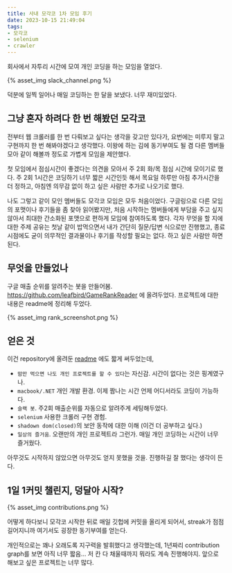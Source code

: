 ```yaml
---
title: 사내 모각코 1차 모임 후기
date: 2023-10-15 21:49:04
tags:
- 모각코
- selenium
- crawler
---
```


회사에서 자투리 시간에 모여 개인 코딩을 하는 모임을 열었다. 

{% asset_img slack_channel.png %}

덕분에 일찍 일어나 매일 코딩하는 한 달을 보냈다. 
너무 재미있었다.

<!--more-->

## 그냥 혼자 하려다 한 번 해봤던 모각코

전부터 웹 크롤러를 한 번 다뤄보고 싶다는 생각을 갖고만 있다가, 요번에는 미루지 말고 구현까지 한 번 해봐야겠다고 생각했다. 이왕에 하는 김에 동기부여도 될 겸 다른 멤버들 모아 같이 해볼까  정도로 가볍게 모임을 제안했다. 

첫 모임에서 점심시간이 좋겠다는 의견을 모아서 주 2회 화/목 점심 시간에 모이기로 했다. 주 2회 1시간은 코딩하기 너무 짧은 시간인듯 해서 목요일 하루만 아침 추가시간을 더 정하고, 아침엔 의무감 없이 하고 싶은 사람만 추가로 나오기로 했다. 

나도 그렇고 같이 모인 멤버들도 모각코 모임은 모두 처음이었다. 구글링으로 다른 모임의 포맷이나 후기들을 좀 찾아 읽어봤지만, 처음 시작하는 멤버들에게 부담을 주고 싶지 않아서 최대한 간소화된 포맷으로 편하게 모임에 참여하도록 했다. 각자 무엇을 할 지에 대한 주제 공유는 첫날 같이 밥먹으면서 내가 간단히 질문/답변 식으로만 진행했고, 종료 시점에도 굳이 의무적인 결과물이나 후기를 작성할 필요는 없다. 하고 싶은 사람만 하면 된다.

## 무엇을 만들었나

구글 매출 순위를 알려주는 봇을 만들어봄. https://github.com/leafbird/GameRankReader 에 올려두었다. 프로젝트에 대한 내용은 readme에 정리해 두었다. 

{% asset_img rank_screenshot.png %}

## 얻은 것

이건 repository에 올려둔 [readme](https://github.com/leafbird/GameRankReader) 에도 짧게 써두었는데,

* `맘만 먹으면 나도 개인 프로젝트를 할 수 있다`는 자신감. 시간이 없다는 것은 핑계였구나.
* `macbook/.NET` 개인 개발 환경. 이제 짬나는 시간 언제 어디서라도 코딩이 가능하다.
* `슬랙 봇`. 주2회 매출순위를 자동으로 알려주게 세팅해두었다. 
* `selenium` 사용한 크롤러 구현 경험.
* `shadown dom(closed)`의 보안 동작에 대한 이해 (이건 더 공부하고 싶다.)
* `일상의 즐거움`. 오랜만의 개인 프로젝트라 그런가. 매일 개인 코딩하는 시간이 너무 즐거웠다.

아무것도 시작하지 않았으면 아무것도 얻지 못했을 것을. 진행하길 잘 했다는 생각이 든다. 

## 1일 1커밋 챌린지, 덩달아 시작?

{% asset_img contributions.png %}

어떻게 하다보니 모각코 시작한 뒤로 매일 깃헙에 커밋을 올리게 되어서, streak가 점점 길어지니까 여기서도 굉장한 동기부여를 얻는다.

개인적으로는 꽤나 오래도록 지구력을 발휘했다고 생각했는데, 1년짜리 contribution graph를 보면 아직 너무 짧음... 저 칸 다 채울때까지 뭐라도 계속 진행해야지. 앞으로 해보고 싶은 프로젝트는 너무 많다.